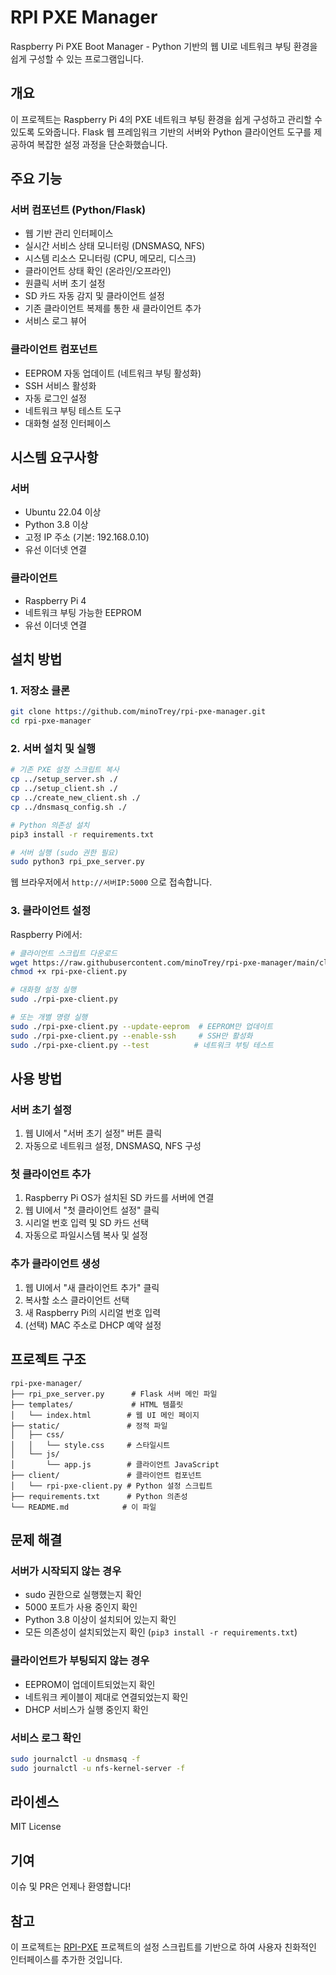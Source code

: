 # RPI PXE Manager

Raspberry Pi PXE Boot Manager - Python 기반의 웹 UI로 네트워크 부팅 환경을 쉽게 구성할 수 있는 프로그램입니다.

## 개요

이 프로젝트는 Raspberry Pi 4의 PXE 네트워크 부팅 환경을 쉽게 구성하고 관리할 수 있도록 도와줍니다. Flask 웹 프레임워크 기반의 서버와 Python 클라이언트 도구를 제공하여 복잡한 설정 과정을 단순화했습니다.

## 주요 기능

### 서버 컴포넌트 (Python/Flask)
- 웹 기반 관리 인터페이스
- 실시간 서비스 상태 모니터링 (DNSMASQ, NFS)
- 시스템 리소스 모니터링 (CPU, 메모리, 디스크)
- 클라이언트 상태 확인 (온라인/오프라인)
- 원클릭 서버 초기 설정
- SD 카드 자동 감지 및 클라이언트 설정
- 기존 클라이언트 복제를 통한 새 클라이언트 추가
- 서비스 로그 뷰어

### 클라이언트 컴포넌트
- EEPROM 자동 업데이트 (네트워크 부팅 활성화)
- SSH 서비스 활성화
- 자동 로그인 설정
- 네트워크 부팅 테스트 도구
- 대화형 설정 인터페이스

## 시스템 요구사항

### 서버
- Ubuntu 22.04 이상
- Python 3.8 이상
- 고정 IP 주소 (기본: 192.168.0.10)
- 유선 이더넷 연결

### 클라이언트
- Raspberry Pi 4
- 네트워크 부팅 가능한 EEPROM
- 유선 이더넷 연결

## 설치 방법

### 1. 저장소 클론
```bash
git clone https://github.com/minoTrey/rpi-pxe-manager.git
cd rpi-pxe-manager
```

### 2. 서버 설치 및 실행

```bash
# 기존 PXE 설정 스크립트 복사
cp ../setup_server.sh ./
cp ../setup_client.sh ./
cp ../create_new_client.sh ./
cp ../dnsmasq_config.sh ./

# Python 의존성 설치
pip3 install -r requirements.txt

# 서버 실행 (sudo 권한 필요)
sudo python3 rpi_pxe_server.py
```

웹 브라우저에서 `http://서버IP:5000` 으로 접속합니다.

### 3. 클라이언트 설정

Raspberry Pi에서:

```bash
# 클라이언트 스크립트 다운로드
wget https://raw.githubusercontent.com/minoTrey/rpi-pxe-manager/main/client/rpi-pxe-client.py
chmod +x rpi-pxe-client.py

# 대화형 설정 실행
sudo ./rpi-pxe-client.py

# 또는 개별 명령 실행
sudo ./rpi-pxe-client.py --update-eeprom  # EEPROM만 업데이트
sudo ./rpi-pxe-client.py --enable-ssh     # SSH만 활성화
sudo ./rpi-pxe-client.py --test          # 네트워크 부팅 테스트
```

## 사용 방법

### 서버 초기 설정
1. 웹 UI에서 "서버 초기 설정" 버튼 클릭
2. 자동으로 네트워크 설정, DNSMASQ, NFS 구성

### 첫 클라이언트 추가
1. Raspberry Pi OS가 설치된 SD 카드를 서버에 연결
2. 웹 UI에서 "첫 클라이언트 설정" 클릭
3. 시리얼 번호 입력 및 SD 카드 선택
4. 자동으로 파일시스템 복사 및 설정

### 추가 클라이언트 생성
1. 웹 UI에서 "새 클라이언트 추가" 클릭
2. 복사할 소스 클라이언트 선택
3. 새 Raspberry Pi의 시리얼 번호 입력
4. (선택) MAC 주소로 DHCP 예약 설정

## 프로젝트 구조

```
rpi-pxe-manager/
├── rpi_pxe_server.py      # Flask 서버 메인 파일
├── templates/             # HTML 템플릿
│   └── index.html        # 웹 UI 메인 페이지
├── static/               # 정적 파일
│   ├── css/
│   │   └── style.css     # 스타일시트
│   └── js/
│       └── app.js        # 클라이언트 JavaScript
├── client/               # 클라이언트 컴포넌트
│   └── rpi-pxe-client.py # Python 설정 스크립트
├── requirements.txt      # Python 의존성
└── README.md            # 이 파일
```

## 문제 해결

### 서버가 시작되지 않는 경우
- sudo 권한으로 실행했는지 확인
- 5000 포트가 사용 중인지 확인
- Python 3.8 이상이 설치되어 있는지 확인
- 모든 의존성이 설치되었는지 확인 (`pip3 install -r requirements.txt`)

### 클라이언트가 부팅되지 않는 경우
- EEPROM이 업데이트되었는지 확인
- 네트워크 케이블이 제대로 연결되었는지 확인
- DHCP 서비스가 실행 중인지 확인

### 서비스 로그 확인
```bash
sudo journalctl -u dnsmasq -f
sudo journalctl -u nfs-kernel-server -f
```

## 라이센스

MIT License

## 기여

이슈 및 PR은 언제나 환영합니다!

## 참고

이 프로젝트는 [RPI-PXE](https://github.com/original/RPI-PXE) 프로젝트의 설정 스크립트를 기반으로 하여 사용자 친화적인 인터페이스를 추가한 것입니다.